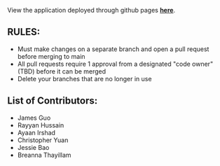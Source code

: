 
View the application deployed through github pages **[here](https://westview-usc-biomechanics-collaboration.github.io/Prepare2Play-Learning-Experience/)**.

## RULES:
- Must make changes on a separate branch and open a pull request before merging to main
- All pull requests require 1 approval from a designated "code owner" (TBD) before it can be merged 
- Delete your branches that are no longer in use

## List of Contributors:
- James Guo
- Rayyan Hussain
- Ayaan Irshad
- Christopher Yuan
- Jessie Bao
- Breanna Thayillam
